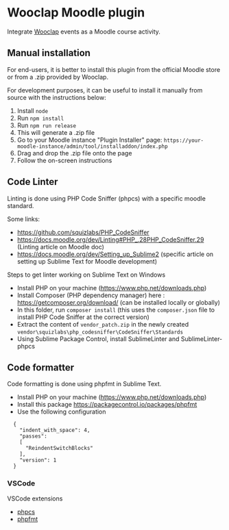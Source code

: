 # Wooclap Moodle plugin

Integrate [Wooclap](www.wooclap.com) events as a Moodle course activity.

## Manual installation

For end-users, it is better to install this plugin from the official Moodle store or from a .zip provided by Wooclap.

For development purposes, it can be useful to install it manually from source with the instructions below:

1. Install `node`
2. Run `npm install`
3. Run `npm run release`
4. This will generate a .zip file
5. Go to your Moodle instance "Plugin Installer" page: `https://your-moodle-instance/admin/tool/installaddon/index.php`
6. Drag and drop the .zip file onto the page
7. Follow the on-screen instructions

## Code Linter

Linting is done using PHP Code Sniffer (phpcs) with a specific moodle standard.

Some links:

- https://github.com/squizlabs/PHP_CodeSniffer
- https://docs.moodle.org/dev/Linting#PHP_.28PHP_CodeSniffer.29 (Linting article on Moodle doc)
- https://docs.moodle.org/dev/Setting_up_Sublime2 (specific article on setting up Sublime Text for Moodle development)

Steps to get linter working on Sublime Text on Windows

- Install PHP on your machine (https://www.php.net/downloads.php)
- Install Composer (PHP dependency manager) here : https://getcomposer.org/download/ (can be installed locally or globally)
- In this folder, run `composer install` (this uses the `composer.json` file to install PHP Code Sniffer at the correct version)
- Extract the content of `vendor_patch.zip` in the newly created `vendor\squizlabs\php_codesniffer\CodeSniffer\Standards`
- Using Sublime Package Control, install SublimeLinter and SublimeLinter-phpcs

## Code formatter

Code formatting is done using phpfmt in Sublime Text.

- Install PHP on your machine (https://www.php.net/downloads.php)
- Install this package https://packagecontrol.io/packages/phpfmt
- Use the following configuration

```
  {
    "indent_with_space": 4,
    "passes":
    [
      "ReindentSwitchBlocks"
    ],
    "version": 1
  }
```

### VSCode

VSCode extensions
-  [phpcs](https://marketplace.visualstudio.com/items?itemName=ikappas.phpcs)
-  [phpfmt](https://marketplace.visualstudio.com/items?itemName=kokororin.vscode-phpfmt)
